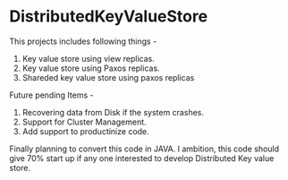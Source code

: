 # DistributedKeyValueStore
This projects includes following things - 

1. Key value store using view replicas. 
2. Key value store using Paxos replicas.
3. Shareded key value store using paxos replicas

Future pending Items -
1. Recovering data from Disk if the system crashes.
2. Support for Cluster Management.
3. Add support to productinize code. 

Finally planning to convert this code in JAVA. I ambition, this code should give 70% start up if any one interested to develop Distributed Key value store.
